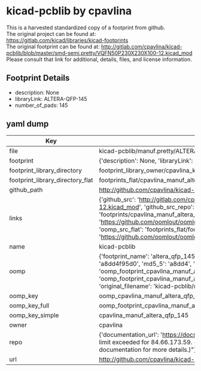 # kicad-pcblib by cpavlina  
This is a harvested standardized copy of a footprint from github.  
The original project can be found at:  
https://gitlab.com/kicad/libraries/kicad-footprints  
The original footprint can be found at:
http://gitlab.com/cpavlina/kicad-pcblib/blob/master/smd-semi.pretty/VQFN50P230X230X100-12.kicad_mod
Please consult that link for additional, details, files, and license information.  
## Footprint Details
* description: None  
* libraryLink: ALTERA-QFP-145  
* number_of_pads: 145  
## yaml dump  
| Key | Value |  
| --- | --- |  
| file | kicad-pcblib/manuf.pretty/ALTERA-QFP-145.kicad_mod |  
| footprint | {'description': None, 'libraryLink': 'ALTERA-QFP-145', 'number_of_pads': 145} |  
| footprint_library_directory | footprint_library_owner/cpavlina_kicad-pcblib |  
| footprint_library_directory_flat | footprints_flat/cpavlina_manuf_altera_qfp_145/working |  
| github_path | http://github.com/cpavlina/kicad-pcblib/blob/master/manuf.pretty/ALTERA-QFP-145.kicad_mod |  
| links | {'github_src': 'http://gitlab.com/cpavlina/kicad-pcblib/blob/master/smd-semi.pretty/VQFN50P230X230X100-12.kicad_mod', 'github_src_repo': 'https://gitlab.com/kicad/libraries/kicad-footprints', 'oomp_bot': 'footprints/cpavlina_manuf_altera_qfp_145/working', 'oomp_bot_github': 'https://github.com/oomlout/oomlout_oomp_footprint_bot/tree/main/footprints/cpavlina_manuf_altera_qfp_145/working', 'oomp_src_flat': 'footprints_flat/footprints_flat/cpavlina_manuf_altera_qfp_145/working', 'oomp_src_flat_github': 'https://github.com/oomlout/oomlout_oomp_footprint_src/tree/main/footprints_flat/cpavlina_manuf_altera_qfp_145/working'} |  
| name | kicad-pcblib |  
| oomp | {'footprint_name': 'altera_qfp_145', 'library_name': 'manuf', 'md5': 'a8dd4f95d0efb91d8850a7d72203563a', 'md5_10': 'a8dd4f95d0', 'md5_5': 'a8dd4', 'md5_6': 'a8dd4f', 'oomp_key': 'oomp_cpavlina_manuf_altera_qfp_145', 'oomp_key_extra': 'oomp_footprint_cpavlina_manuf_altera_qfp_145', 'oomp_key_full': 'oomp_footprint_cpavlina_manuf_altera_qfp_145_a8dd4f', 'oomp_key_simple': 'cpavlina_manuf_altera_qfp_145', 'original_filename': 'kicad-pcblib/manuf.pretty/ALTERA-QFP-145.kicad_mod', 'owner_name': 'cpavlina'} |  
| oomp_key | oomp_cpavlina_manuf_altera_qfp_145 |  
| oomp_key_full | oomp_footprint_cpavlina_manuf_altera_qfp_145 |  
| oomp_key_simple | cpavlina_manuf_altera_qfp_145 |  
| owner | cpavlina |  
| repo | {'documentation_url': 'https://docs.github.com/rest/overview/resources-in-the-rest-api#rate-limiting', 'message': "API rate limit exceeded for 84.66.173.59. (But here's the good news: Authenticated requests get a higher rate limit. Check out the documentation for more details.)"} |  
| url | http://github.com/cpavlina/kicad-pcblib |  

